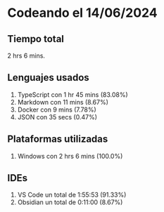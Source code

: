 # Codeando el 14/06/2024

## Tiempo total
2 hrs 6 mins.

## Lenguajes usados
1. TypeScript con 1 hr 45 mins (83.08%)
1. Markdown con 11 mins (8.67%)
1. Docker con 9 mins (7.78%)
1. JSON con 35 secs (0.47%)

## Plataformas utilizadas
1. Windows con 2 hrs 6 mins (100.0%)

## IDEs
1. VS Code un total de 1:55:53 (91.33%)
1. Obsidian un total de 0:11:00 (8.67%)
